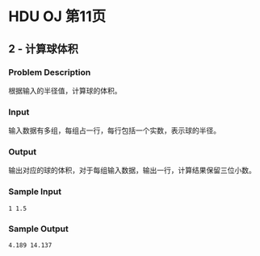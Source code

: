 # HDU OJ 第11页

## 2 - 计算球体积


### Problem Description
根据输入的半径值，计算球的体积。

### Input

输入数据有多组，每组占一行，每行包括一个实数，表示球的半径。

### Output

输出对应的球的体积，对于每组输入数据，输出一行，计算结果保留三位小数。

### Sample Input

```
1 1.5
```

### Sample Output

```
4.189 14.137
```
